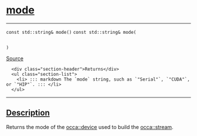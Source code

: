 
<h1 id="mode">
 <a href="#/api/stream/mode" class="anchor">
   <span>mode</span>
  </a>
</h1>

<div class="signature">

<hr>

  <div class="definition-container">
    <div class="definition">
      <code class="desktop-only"><span class="token keyword">const</span> <span class="token keyword">std::string</span>& mode()</code>
      <code class="mobile-only"><span class="token keyword">const</span> <span class="token keyword">std::string</span>& mode(
    
)</code>
      <div class="flex-spacing"></div>
      <a href="https://github.com/libocca/occa/blob/58bd0f1e/include/occa/core/stream.hpp#L88" target="_blank">Source</a>
    </div>
    <div class="description">

      <div class="section-header">Returns</div>
      <ul class="section-list">
        <li> ::: markdown The `mode` string, such as `"Serial"`, `"CUDA"`, or `"HIP"`. ::: </li>
      </ul>
</div>
  </div>

  <hr>
</div>


<h2 id="description">
 <a href="#/api/stream/mode?id=description" class="anchor">
   <span>Description</span>
  </a>
</h2>

Returns the mode of the [occa::device](/api/device/) used to build the [occa::stream](/api/stream/).
